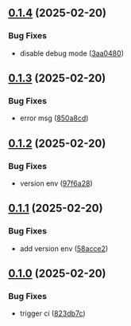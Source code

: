 ## [0.1.4](https://github.com/l4rm4nd/CVSS-API/compare/v0.1.3...v0.1.4) (2025-02-20)


### Bug Fixes

* disable debug mode ([3aa0480](https://github.com/l4rm4nd/CVSS-API/commit/3aa04808c3707c5f6490e03d8dfc41cfa3cf5054))

## [0.1.3](https://github.com/l4rm4nd/CVSS-API/compare/v0.1.2...v0.1.3) (2025-02-20)


### Bug Fixes

* error msg ([850a8cd](https://github.com/l4rm4nd/CVSS-API/commit/850a8cdad5f6dc262b910686234eae3855f48cb3))

## [0.1.2](https://github.com/l4rm4nd/CVSS-API/compare/v0.1.1...v0.1.2) (2025-02-20)


### Bug Fixes

* version env ([97f6a28](https://github.com/l4rm4nd/CVSS-API/commit/97f6a28fa37833086f10bd405c51ca9d440f4141))

## [0.1.1](https://github.com/l4rm4nd/CVSS-API/compare/v0.1.0...v0.1.1) (2025-02-20)


### Bug Fixes

* add version env ([58acce2](https://github.com/l4rm4nd/CVSS-API/commit/58acce2a4593d5de1bd6862b2f57a9dc14059208))

## [0.1.0](https://github.com/l4rm4nd/CVSS-API/compare/823db7c92a70ff3e2ef9758fddfadb96b5f045e6...v0.1.0) (2025-02-20)


### Bug Fixes

* trigger ci ([823db7c](https://github.com/l4rm4nd/CVSS-API/commit/823db7c92a70ff3e2ef9758fddfadb96b5f045e6))

